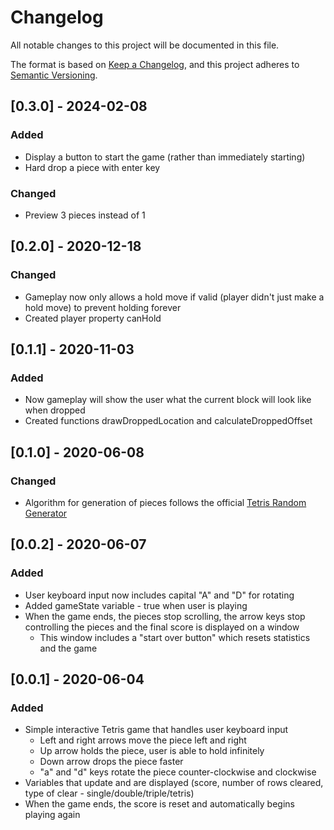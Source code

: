 # Changelog
All notable changes to this project will be documented in this file.

The format is based on [Keep a Changelog](https://keepachangelog.com/en/1.0.0/),
and this project adheres to [Semantic Versioning](https://semver.org/spec/v2.0.0.html).

## [0.3.0] - 2024-02-08
### Added
- Display a button to start the game (rather than immediately starting)
- Hard drop a piece with enter key
### Changed
- Preview 3 pieces instead of 1

## [0.2.0] - 2020-12-18
### Changed
- Gameplay now only allows a hold move if valid (player didn't just make a hold move) to prevent holding forever
- Created player property canHold

## [0.1.1] - 2020-11-03
### Added
- Now gameplay will show the user what the current block will look like when dropped
- Created functions drawDroppedLocation and calculateDroppedOffset

## [0.1.0] - 2020-06-08
### Changed
- Algorithm for generation of pieces follows the official [Tetris Random Generator](https://tetris.fandom.com/wiki/Random_Generator)

## [0.0.2] - 2020-06-07
### Added
- User keyboard input now includes capital "A" and "D" for rotating
- Added gameState variable - true when user is playing
- When the game ends, the pieces stop scrolling, the arrow keys stop controlling the pieces and the final score is displayed on a window
  - This window includes a "start over button" which resets statistics and the game

## [0.0.1] - 2020-06-04
### Added
- Simple interactive Tetris game that handles user keyboard input
  - Left and right arrows move the piece left and right
  - Up arrow holds the piece, user is able to hold infinitely
  - Down arrow drops the piece faster
  - "a" and "d" keys rotate the piece counter-clockwise and clockwise
- Variables that update and are displayed (score, number of rows cleared, type of clear - single/double/triple/tetris)
- When the game ends, the score is reset and automatically begins playing again
